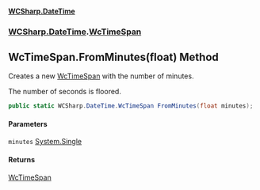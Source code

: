 #### [WCSharp.DateTime](README.md 'README')
### [WCSharp.DateTime](WCSharp.DateTime.md 'WCSharp.DateTime').[WcTimeSpan](WCSharp.DateTime.WcTimeSpan.md 'WCSharp.DateTime.WcTimeSpan')

## WcTimeSpan.FromMinutes(float) Method

Creates a new [WcTimeSpan](WCSharp.DateTime.WcTimeSpan.md 'WCSharp.DateTime.WcTimeSpan') with the number of minutes.  
  
The number of seconds is floored.

```csharp
public static WCSharp.DateTime.WcTimeSpan FromMinutes(float minutes);
```
#### Parameters

<a name='WCSharp.DateTime.WcTimeSpan.FromMinutes(float).minutes'></a>

`minutes` [System.Single](https://docs.microsoft.com/en-us/dotnet/api/System.Single 'System.Single')

#### Returns
[WcTimeSpan](WCSharp.DateTime.WcTimeSpan.md 'WCSharp.DateTime.WcTimeSpan')